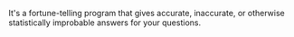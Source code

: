 It's a fortune-telling program that gives accurate, inaccurate, or otherwise statistically improbable answers for your questions.
